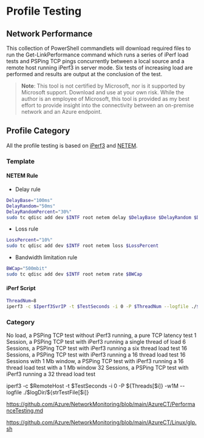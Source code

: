 # Profile Testing


## Network Performance
This collection of PowerShell commandlets will download required files to run the Get-LinkPerformance command which runs a series of iPerf load tests and PSPing TCP pings concurrently between a local source and a remote host running iPerf3 in server mode. Six tests of increasing load are performed and results are output at the conclusion of the test.


>**Note**: This tool is not certified by Microsoft, nor is it supported by Microsoft support. Download and use at your own risk. While the author is an employee of Microsoft, this tool is provided as my best effort to provide insight into the connectivity between an on-premise network and an Azure endpoint.


## Profile Category
All the profile testing is based on [iPerf3](https://iperf.fr/) and [NETEM](https://srtlab.github.io/srt-cookbook/how-to-articles/using-netem-to-emulate-networks.html#:~:text=NetEm%28Network%20Emulator%29%20is%20an%20enhancement%20of%20the%20Linux,Differentiated%20Services%20%28diffserv%29%20facilities%20in%20the%20Linux%20kernel).

### Template
#### NETEM Rule
- Delay rule
```bash
DelayBase="100ms"
DelayRandom="50ms"
DelayRandomPercent="30%"
sudo tc qdisc add dev $INTF root netem delay $DelayBase $DelayRandom $DelayRandomPercent
```
- Loss rule
```bash
LossPercent="10%"
sudo tc qdisc add dev $INTF root netem loss $LossPercent
```
- Bandwidth limitation rule
```bash
BWCap="500mbit"
sudo tc qdisc add dev $INTF root netem rate $BWCap
```
#### iPerf Script
```bash
ThreadNum=8
iperf3 -c $Iperf3SvrIP -t $TestSeconds -i 0 -P $ThreadNum --logfile ./$logDir/$logFile
```

### Category
No load, a PSPing TCP test without iPerf3 running, a pure TCP latency test
1 Session, a PSPing TCP test with iPerf3 running a single thread of load
6 Sessions, a PSPing TCP test with iPerf3 running a six thread load test
16 Sessions, a PSPing TCP test with iPerf3 running a 16 thread load test
16 Sessions with 1 Mb window, a PSPing TCP test with iPerf3 running a 16 thread load test with a 1 Mb window
32 Sessions, a PSPing TCP test with iPerf3 running a 32 thread load test


iperf3 -c $RemoteHost -t $TestSeconds -i 0 -P ${Threads[$i]} -w1M --logfile ./$logDir/${strTestFile[$i]}

https://github.com/Azure/NetworkMonitoring/blob/main/AzureCT/PerformanceTesting.md

https://github.com/Azure/NetworkMonitoring/blob/main/AzureCT/Linux/glp.sh